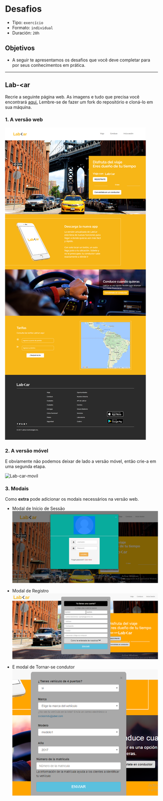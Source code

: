 # Desafios

- Tipo: `exercício`
- Formato: `individual`
- Duración: `20h`

## Objetivos

- A seguir te apresentamos os desafios que você deve completar para por seus
  conhecimentos em prática.

***

## Lab-<ar

Recrie a seguinte página web. As imagens e tudo que precisa você encontrará
[aqui.](https://github.com/Laboratoria-learning/lab-car-boilerplate) Lembre-se
de fazer um fork do repositório e cloná-lo em sua máquina.

### 1. A versão web

![Lab-car-web](https://raw.githubusercontent.com/Laboratoria/bootcamp/f659ee55eeb322341c314d7d080bb22468e9a576/04-social-network/01-css-frameworks/08-code-challenges/images/desktop.png)

### 2. A versão móvel

E obviamente não podemos deixar de lado a versão móvel, então crie-a em uma
segunda etapa.

![Lab-car-movil](https://user-images.githubusercontent.com/110297/65788897-c2360000-e121-11e9-81ac-ea6983e6aaf8.png)

### 3. Modais

Como **extra** pode adicionar os modais necessários na versão web.

- Modal de Início de Sessão
  ![modal-sesion](https://raw.githubusercontent.com/Laboratoria/bootcamp/f659ee55eeb322341c314d7d080bb22468e9a576/04-social-network/01-css-frameworks/08-code-challenges/images/modal-inicio-sesion.png)

- Modal de Registro
  ![modal-sesion](https://raw.githubusercontent.com/Laboratoria/bootcamp/f659ee55eeb322341c314d7d080bb22468e9a576/04-social-network/01-css-frameworks/08-code-challenges/images/modal-registrate.png)

- E modal de Tornar-se condutor
  ![modal-conductor](https://raw.githubusercontent.com/Laboratoria/bootcamp/f659ee55eeb322341c314d7d080bb22468e9a576/04-social-network/01-css-frameworks/08-code-challenges/images/modal-conductor.png)
